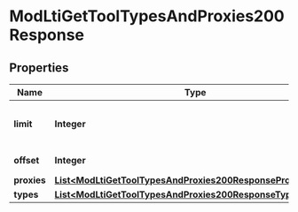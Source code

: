 

# ModLtiGetToolTypesAndProxies200Response


## Properties

| Name | Type | Description | Notes |
|------------ | ------------- | ------------- | -------------|
|**limit** | **Integer** | Limit of how many tool types to show |  [optional] |
|**offset** | **Integer** | Offset of tool types |  [optional] |
|**proxies** | [**List&lt;ModLtiGetToolTypesAndProxies200ResponseProxiesInner&gt;**](ModLtiGetToolTypesAndProxies200ResponseProxiesInner.md) |  |  |
|**types** | [**List&lt;ModLtiGetToolTypesAndProxies200ResponseTypesInner&gt;**](ModLtiGetToolTypesAndProxies200ResponseTypesInner.md) |  |  |




